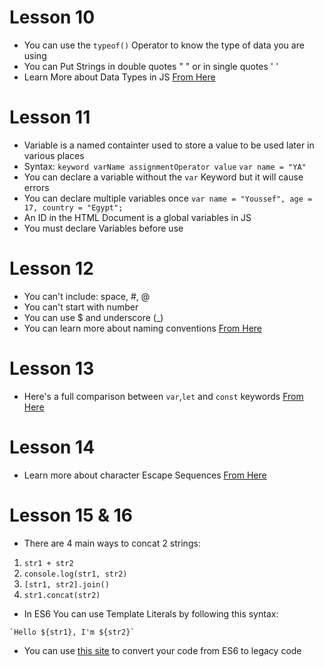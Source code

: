 # Lesson 10

- You can use the `typeof()` Operator to know the type of data you are using
- You can Put Strings in double quotes " " or in single quotes ' '
- Learn More about Data Types in JS [From Here](https://www.geeksforgeeks.org/javascript-data-types/)

# Lesson 11

- Variable is a named containter used to store a value to be used later in various places
- Syntax:
  `keyword varName assignmentOperator value`
  `var name = "YA"`
- You can declare a variable without the `var` Keyword but it will cause errors
- You can declare multiple variables once
  `var name = "Youssef", age = 17, country = "Egypt";`
- An ID in the HTML Document is a global variables in JS
- You must declare Variables before use

# Lesson 12

- You can't include: space, #, @
- You can't start with number
- You can use $ and underscore (\_)
- You can learn more about naming conventions [From Here](https://www.freecodecamp.org/news/javascript-naming-conventions-dos-and-don-ts-99c0e2fdd78a/)

# Lesson 13

- Here's a full comparison between `var`,`let` and `const` keywords [From Here](https://www.geeksforgeeks.org/difference-between-var-let-and-const-keywords-in-javascript/)

# Lesson 14

- Learn more about character Escape Sequences [From Here](https://developer.mozilla.org/en-US/docs/Web/JavaScript/Reference/Regular_expressions/Character_escape#specifications)

# Lesson 15 & 16

- There are 4 main ways to concat 2 strings:

1. `str1 + str2`
2. `console.log(str1, str2)`
3. `[str1, str2].join()`
4. `str1.concat(str2)`

- In ES6 You can use Template Literals by following this syntax:

```
`Hello ${str1}, I'm ${str2}`
```

- You can use [this site](https://babeljs.io/) to convert your code from ES6 to legacy code
